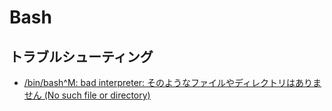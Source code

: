 # Bash

## トラブルシューティング
- [/bin/bash^M: bad interpreter: そのようなファイルやディレクトリはありません (No such file or directory)](http://totech.hateblo.jp/entry/2014/03/19/174129)
